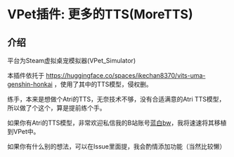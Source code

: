 # VPet插件: 更多的TTS(MoreTTS)

## 介绍

平台为Steam虚拟桌宠模拟器(VPet_Simulator)

本插件依托于 https://huggingface.co/spaces/ikechan8370/vits-uma-genshin-honkai ，使用了其中的TTS模型，侵权删。

练手，本来是想做个Atri的TTS，无奈技术不够，没有合适满意的Atri TTS模型，所以做了个这个，算是提前练个手。

如果你有Atri的TTS模型，非常欢迎私信我的B站账号[蓝白bw](https://space.bilibili.com/107433411)，我将速速将其移植到VPet中。

如果你有什么别的想法，可以在Issue里面提，我会酌情添加功能（当然比较懒）